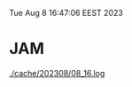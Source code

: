 Tue Aug  8 16:47:06 EEST 2023
# JAM
<a href='./cache/202308/08_16.log'>./cache/202308/08_16.log</a>
